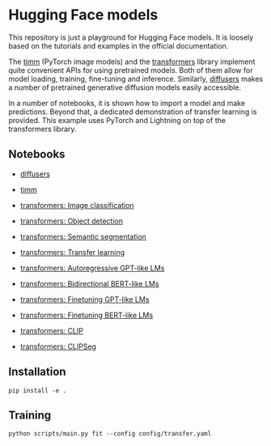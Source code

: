 # Hugging Face models

This repository is just a playground for Hugging Face models.
It is loosely based on the tutorials and examples in the official documentation.

The [timm](https://huggingface.co/docs/timm/index) (PyTorch image models)
and the [transformers](https://huggingface.co/docs/transformers/index)
library implement quite convenient APIs for using pretrained models.
Both of them allow for model loading, training, fine-tuning and inference.
Similarly, [diffusers](https://huggingface.co/docs/diffusers/index)
makes a number of pretrained generative diffusion models easily accessible.

In a number of notebooks, it is shown how to import a model and make predictions.
Beyond that, a dedicated demonstration of transfer learning is provided.
This example uses PyTorch and Lightning on top of the transformers library.


## Notebooks

- [diffusers](notebooks/diffusers.ipynb)

- [timm](notebooks/timm.ipynb)

- [transformers: Image classification](notebooks/transformers_cv_classif.ipynb)

- [transformers: Object detection](notebooks/transformers_cv_detect.ipynb)

- [transformers: Semantic segmentation](notebooks/transformers_cv_segment.ipynb)

- [transformers: Transfer learning](notebooks/transformers_cv_transfer.ipynb)

- [transformers: Autoregressive GPT-like LMs](notebooks/transformers_lm_gpt.ipynb)

- [transformers: Bidirectional BERT-like LMs](notebooks/transformers_lm_bert.ipynb)

- [transformers: Finetuning GPT-like LMs](notebooks/transformers_lm_gpt_finetune.ipynb)

- [transformers: Finetuning BERT-like LMs](notebooks/transformers_lm_bert_finetune.ipynb)

- [transformers: CLIP](notebooks/transformers_vlm_clip.ipynb)

- [transformers: CLIPSeg](notebooks/transformers_vlm_clipseg.ipynb)


## Installation

```
pip install -e .
```


## Training

```
python scripts/main.py fit --config config/transfer.yaml
```

